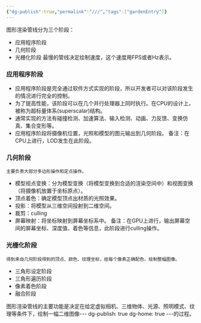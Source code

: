 ```yaml
---
{"dg-publish":true,"permalink":"///","tags":["gardenEntry"]}
---
```


图形渲染管线分为三个阶段：
- 应用程序阶段
- 几何阶段
- 光栅化阶段
最慢的管线决定绘制速度，这个速度用FPS或者Hz表示。
### 应用程序阶段
- 应用程序阶段是完全通过软件方式实现的阶段，所以开发者可以对该阶段发生的情况进行完全的控制。
- 为了提高性能，该阶段可以在几个并行处理器上同时执行。在CPU的设计上，被称为超标量体系(superscalar)结构。
- 通常实现的方法有碰撞检测、加速算法、输入检测、动画、力反馈、变换仿真、集合变形等。
- 应用程序阶段将摄像机位置，光照和模型的图元输出到几何阶段。
	备注：在CPU上进行，LOD发生在此阶段。
	
### 几何阶段
	主要负责大部分多边形操作和定点操作。
- 模型视点变换：分为模型变换（将模型变换到合适的渲染空间中）和视图变换（将摄像机放置于坐标原点）。
- 顶点着色：确定模型顶点出材质的光照效果。
- 投影：将模型从三维空间投射到二维空间。
- 裁剪：culling
- 屏幕映射：将坐标映射到屏幕坐标系中。
	备注：在GPU上进行，输出屏幕空间的屏幕坐标、深度值、着色等信息，此阶段进行culling操作。
### 光栅化阶段
	得到来自几何阶段得到的顶点、颜色、纹理坐标，给每个像素正确配色，绘制整幅图像。
- 三角形设定阶段
- 三角形遍历阶段
- 像素着色阶段
- 融合阶段

图形渲染管线的主要功能是决定在给定虚拟相机、三维物体、光源、照明模式、纹理等条件下，绘制一幅二维图像--- dg-publish: true dg-home: true ---的过程。

